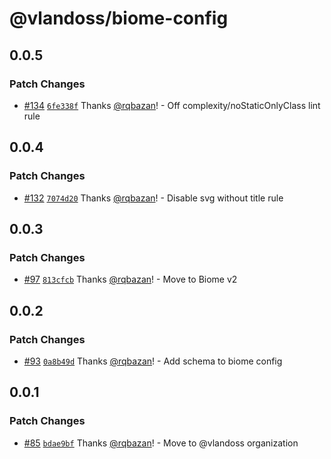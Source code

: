 # @vlandoss/biome-config

## 0.0.5

### Patch Changes

- [#134](https://github.com/variableland/dx/pull/134) [`6fe338f`](https://github.com/variableland/dx/commit/6fe338f630efe7c2554fb2bd172157d395d3931b) Thanks [@rqbazan](https://github.com/rqbazan)! - Off complexity/noStaticOnlyClass lint rule

## 0.0.4

### Patch Changes

- [#132](https://github.com/variableland/dx/pull/132) [`7074d20`](https://github.com/variableland/dx/commit/7074d208730494641fc6b3bc18176cbf2371f29f) Thanks [@rqbazan](https://github.com/rqbazan)! - Disable svg without title rule

## 0.0.3

### Patch Changes

- [#97](https://github.com/variableland/dx/pull/97) [`813cfcb`](https://github.com/variableland/dx/commit/813cfcb88e9f273b7f75cf2e2275904c25810130) Thanks [@rqbazan](https://github.com/rqbazan)! - Move to Biome v2

## 0.0.2

### Patch Changes

- [#93](https://github.com/variableland/dx/pull/93) [`0a8b49d`](https://github.com/variableland/dx/commit/0a8b49de50115ab70283854b21688649c79a85f4) Thanks [@rqbazan](https://github.com/rqbazan)! - Add schema to biome config

## 0.0.1

### Patch Changes

- [#85](https://github.com/variableland/dx/pull/85) [`bdae9bf`](https://github.com/variableland/dx/commit/bdae9bf09a9a967ced98dd42b373c725c2c4f2b3) Thanks [@rqbazan](https://github.com/rqbazan)! - Move to @vlandoss organization
